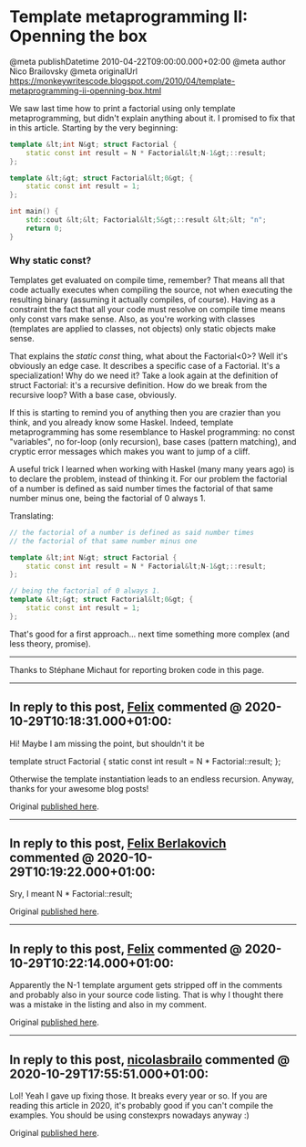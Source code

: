 # Template metaprogramming II: Openning the box

@meta publishDatetime 2010-04-22T09:00:00.000+02:00
@meta author Nico Brailovsky
@meta originalUrl https://monkeywritescode.blogspot.com/2010/04/template-metaprogramming-ii-openning-box.html

We saw last time how to print a factorial using only template metaprogramming, but didn't explain anything about it. I promised to fix that in this article. Starting by the very beginning:

```c++
template &lt;int N&gt; struct Factorial {
	static const int result = N * Factorial&lt;N-1&gt;::result;
};

template &lt;&gt; struct Factorial&lt;0&gt; {
	static const int result = 1;
};

int main() {
	std::cout &lt;&lt; Factorial&lt;5&gt;::result &lt;&lt; "n";
	return 0;
}
```

### Why static const?

Templates get evaluated on compile time, remember? That means all that code actually executes when compiling the source, not when executing the resulting binary (assuming it actually compiles, of course). Having as a constraint the fact that all your code must resolve on compile time means only const vars make sense. Also, as you're working with classes (templates are applied to classes, not objects) only static objects make sense.

That explains the *static const* thing, what about the Factorial<0>? Well it's obviously an edge case. It describes a specific case of a Factorial. It's a specialization! Why do we need it? Take a look again at the definition of struct Factorial: it's a recursive definition. How do we break from the recursive loop? With a base case, obviously.

If this is starting to remind you of anything then you are crazier than you think, and you already know some Haskel. Indeed, template metaprogramming has some resemblance to Haskel programming: no const "variables", no for-loop (only recursion), base cases (pattern matching), and cryptic error messages which makes you want to jump of a cliff.

A useful trick I learned when working with Haskel (many many years ago) is to declare the problem, instead of thinking it. For our problem the factorial of a number is defined as said number times the factorial of that same number minus one, being the factorial of 0 always 1.

Translating:

```c++
// the factorial of a number is defined as said number times
// the factorial of that same number minus one

template &lt;int N&gt; struct Factorial {
	static const int result = N * Factorial&lt;N-1&gt;::result;
};

// being the factorial of 0 always 1.
template &lt;&gt; struct Factorial&lt;0&gt; {
	static const int result = 1;
};
```

That's good for a first approach... next time something more complex (and less theory, promise).

---

Thanks to Stéphane Michaut for reporting broken code in this page.


---
## In reply to this post, [Felix]() commented @ 2020-10-29T10:18:31.000+01:00:

Hi!
Maybe I am missing the point, but shouldn't it be

template struct Factorial {
 static const int result = N \* Factorial::result;
};

Otherwise the template instantiation leads to an endless recursion.
Anyway, thanks for your awesome blog posts!

Original [published here](md_blog/2010/0422_TemplatemetaprogrammingIIOpenningthebox.md).

---
## In reply to this post, [Felix Berlakovich]() commented @ 2020-10-29T10:19:22.000+01:00:

Sry, I meant N \* Factorial::result;

Original [published here](md_blog/2010/0422_TemplatemetaprogrammingIIOpenningthebox.md).

---
## In reply to this post, [Felix]() commented @ 2020-10-29T10:22:14.000+01:00:

Apparently the N-1 template argument gets stripped off in the comments and probably also in your source code listing. That is why I thought there was a mistake in the listing and also in my comment.

Original [published here](md_blog/2010/0422_TemplatemetaprogrammingIIOpenningthebox.md).

---
## In reply to this post, [nicolasbrailo](/md_blog) commented @ 2020-10-29T17:55:51.000+01:00:

Lol! Yeah I gave up fixing those. It breaks every year or so. If you are reading this article in 2020, it's probably good if you can't compile the examples. You should be using constexprs nowadays anyway :)

Original [published here](md_blog/2010/0422_TemplatemetaprogrammingIIOpenningthebox.md).
